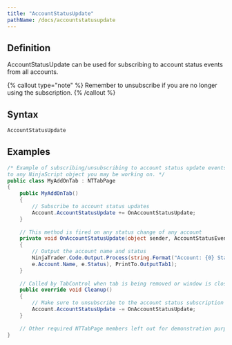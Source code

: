```yaml
---
title: "AccountStatusUpdate"
pathName: /docs/accountstatusupdate
---
```


## Definition

AccountStatusUpdate can be used for subscribing to account status events from all accounts.

{% callout type="note" %}
Remember to unsubscribe if you are no longer using the subscription.
{% /callout %}

## Syntax

```csharp
AccountStatusUpdate
```

## Examples

```csharp
/* Example of subscribing/unsubscribing to account status update events from an Add On. The concept can be carried over
to any NinjaScript object you may be working on. */
public class MyAddOnTab : NTTabPage
{
    public MyAddOnTab()
    {
        // Subscribe to account status updates
        Account.AccountStatusUpdate += OnAccountStatusUpdate;
    }
    
    // This method is fired on any status change of any account
    private void OnAccountStatusUpdate(object sender, AccountStatusEventArgs e)
    {
        // Output the account name and status
        NinjaTrader.Code.Output.Process(string.Format("Account: {0} Status: {1}",
        e.Account.Name, e.Status), PrintTo.OutputTab1);
    }
    
    // Called by TabControl when tab is being removed or window is closed
    public override void Cleanup()
    {
        // Make sure to unsubscribe to the account status subscription
        Account.AccountStatusUpdate -= OnAccountStatusUpdate;
    }
    
    // Other required NTTabPage members left out for demonstration purposes. Be sure to add them in your own code.
}
```


